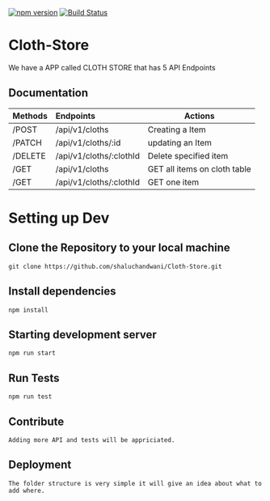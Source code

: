 [![npm version](https://badge.fury.io/js/heroku-api-plugin.svg)](http://badge.fury.io/js/heroku-api-plugin)
[![Build Status](https://travis-ci.com/shaluchandwani/Cloth-Store.svg?branch=develop)](https://travis-ci.com/shaluchandwani/Cloth-Store) 



# Cloth-Store

We have a APP called CLOTH STORE that has 5 API Endpoints
## Documentation
| Methods | Endpoints | Actions |
| :----- | :----- | ----- |
| /POST | /api/v1/cloths | Creating a Item |
| /PATCH | /api/v1/cloths/:id | updating an Item |
| /DELETE | /api/v1/cloths/:clothId | Delete specified item |
| /GET | /api/v1/cloths | GET all items on cloth table |
| /GET | /api/v1/cloths/:clothId |GET one item |



# Setting up Dev

## Clone the Repository to your local machine <br/>
```
git clone https://github.com/shaluchandwani/Cloth-Store.git
``` 

## Install dependencies <br/>
``` 
npm install
```

## Starting development server <br/> 
``` 
npm run start
```

## Run Tests <br/>
```
npm run test
```
## Contribute
```
Adding more API and tests will be appriciated.
```
## Deployment
```
The folder structure is very simple it will give an idea about what to add where.
```
